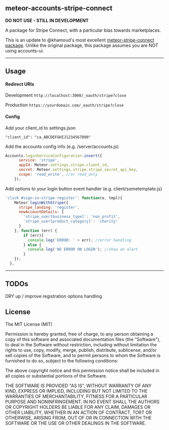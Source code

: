 meteor-accounts-stripe-connect
-----

**DO NOT USE - STILL IN DEVELOPMENT**

A package for Stripe Connect, with a particular bias towards marketplaces.

This is an update to @khamoud's most excellent [meteor-stripe-connect package](https://github.com/khamoud/meteor-accounts-stripe). Unlike the original package, this package assumes you are NOT using accounts-ui.

* * *
## Usage

#### Redirect URIs
Development
`http://localhost:3000/_oauth/stripe?close`

Production
`https://yourdomain.com/_oauth/stripe?close`

#### Config
Add your client_id to settings.json
```
"client_id": "ca_ABCDEFGHIJ1234567890"
```

Add the accounts config info (e.g. /server/accounts.js)
```javascript
Accounts.loginServiceConfiguration.insert({
      service: 'stripe',
      appId: Meteor.settings.stripe.client_id,
      secret: Meteor.settings.stripe.stripe_secret_api_key,
      scope: 'read_write', //or read_only
    });
```
Add options to your login button event handler (e.g. client/sometemplate.js)
```javascript
'click #sign-in-stripe-register': function(e, tmpl){
    Meteor.loginWithStripe({
      stripe_landing: 'register',
      newAccountDetails: {
        'stripe_user[business_type]': 'non_profit',
        'stripe_user[product_category]': 'charity'
      }
    }, function (err) {
        if (err){
          console.log('ERROR: ' + err); //error handling
        } else {
          console.log('NO ERROR ON LOGIN'); //show an alert
        }
    });
  },
```
* * *

## TODOs
DRY up / improve registration options handling


## License

The MIT License (MIT)

Permission is hereby granted, free of charge, to any person obtaining a copy
of this software and associated documentation files (the "Software"), to deal
in the Software without restriction, including without limitation the rights
to use, copy, modify, merge, publish, distribute, sublicense, and/or sell
copies of the Software, and to permit persons to whom the Software is
furnished to do so, subject to the following conditions:

The above copyright notice and this permission notice shall be included in all
copies or substantial portions of the Software.

THE SOFTWARE IS PROVIDED "AS IS", WITHOUT WARRANTY OF ANY KIND, EXPRESS OR
IMPLIED, INCLUDING BUT NOT LIMITED TO THE WARRANTIES OF MERCHANTABILITY,
FITNESS FOR A PARTICULAR PURPOSE AND NONINFRINGEMENT. IN NO EVENT SHALL THE
AUTHORS OR COPYRIGHT HOLDERS BE LIABLE FOR ANY CLAIM, DAMAGES OR OTHER
LIABILITY, WHETHER IN AN ACTION OF CONTRACT, TORT OR OTHERWISE, ARISING FROM,
OUT OF OR IN CONNECTION WITH THE SOFTWARE OR THE USE OR OTHER DEALINGS IN THE
SOFTWARE.
